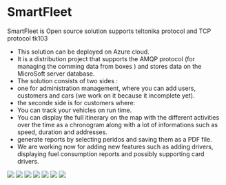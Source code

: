 # SmartFleet
SmartFleet is Open source solution supports teltonika protocol and TCP protocol tk103
- This solution  can be deployed on Azure cloud. 
- It is a distribution project that supports the AMQP protocol (for managing the comming data from boxes ) and stores  data on the MicroSoft server database.
- The solution consists of two sides :
- one for administration management, where you can add users, customers and cars (we work on it because it  incomplete yet).
- the seconde side is for customers where:
- You can  track your vehicles on run time.
- You can display the full itinerary on the map with the different activities over the time as a chronogram  along with a lot of informations such as speed, duration and addresses.
- generate reports by selecting peridos and saving them as a PDF file.
- We are working now for adding new features such as adding drivers, displaying fuel consumption reports and possibly supporting card drivers.


![](https://github.com/pentest30/SmartFleet/blob/master/src0.png)
![](https://github.com/pentest30/SmartFleet/blob/master/src1.png)
![](https://github.com/pentest30/SmartFleet/blob/master/src2.png)
![](https://github.com/pentest30/SmartFleet/blob/master/src3.png)
![](https://github.com/pentest30/SmartFleet/blob/master/src6.png)
![](https://github.com/pentest30/SmartFleet/blob/master/src4.png)
![](https://github.com/pentest30/SmartFleet/blob/master/src5.png)
